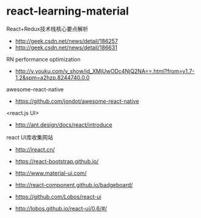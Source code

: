 # react-learning-material



React+Redux技术栈核心要点解析
- http://geek.csdn.net/news/detail/186257
- http://geek.csdn.net/news/detail/186631

RN performance optimization
- http://v.youku.com/v_show/id_XMjUwODc4NjQ2NA==.html?from=y1.7-1.2&spm=a2hzp.8244740.0.0

awesome-react-native
- https://github.com/jondot/awesome-react-native


<react.js UI>
- http://ant.design/docs/react/introduce

react UI库收集网站
- http://ireact.cn/

- https://react-bootstrap.github.io/
- http://www.material-ui.com/
- http://react-component.github.io/badgeboard/
- https://github.com/Lobos/react-ui
- http://lobos.github.io/react-ui/0.6/#/